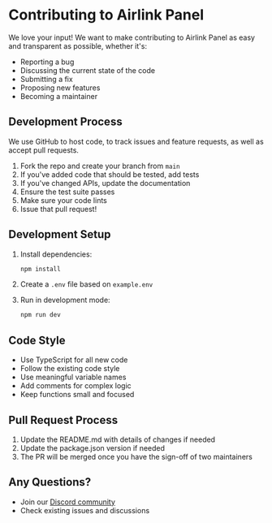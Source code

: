 # Contributing to Airlink Panel

We love your input! We want to make contributing to Airlink Panel as easy and transparent as possible, whether it's:

- Reporting a bug
- Discussing the current state of the code
- Submitting a fix
- Proposing new features
- Becoming a maintainer

## Development Process

We use GitHub to host code, to track issues and feature requests, as well as accept pull requests.

1. Fork the repo and create your branch from `main`
2. If you've added code that should be tested, add tests
3. If you've changed APIs, update the documentation
4. Ensure the test suite passes
5. Make sure your code lints
6. Issue that pull request!

## Development Setup

1. Install dependencies:
   ```bash
   npm install
   ```

2. Create a `.env` file based on `example.env`

3. Run in development mode:
   ```bash
   npm run dev
   ```

## Code Style

- Use TypeScript for all new code
- Follow the existing code style
- Use meaningful variable names
- Add comments for complex logic
- Keep functions small and focused

## Pull Request Process

1. Update the README.md with details of changes if needed
2. Update the package.json version if needed
3. The PR will be merged once you have the sign-off of two maintainers

## Any Questions?

- Join our [Discord community](https://discord.gg/D8YbT9rDqz)
- Check existing issues and discussions